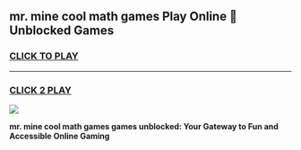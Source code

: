 
## mr. mine cool math games Play Online 👋 Unblocked Games
<h3>
<a href="https://news.freeplayer.one?title=mr._mine_cool_math_games&ref=17CMG">CLICK TO PLAY</a></h3>
<hr>

<h3>
<a href="https://news.freeplayer.one?title=mr._mine_cool_math_games&ref=17CMG">CLICK 2 PLAY</a>
  
</h3>

<a href="https://news.freeplayer.one?title=mr._mine_cool_math_games&ref=17CMG/"><img src="https://clearcache.store/games.png"></a>


**mr. mine cool math games games unblocked: Your Gateway to Fun and Accessible Online Gaming**
